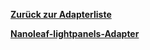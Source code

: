 [**Zurück zur Adapterliste**](/adapterref/adapterliste.md)

[**Nanoleaf-lightpanels-Adapter**](/adapterref/docs/iobroker.nanoleaf-lightpanels/de/README.md)